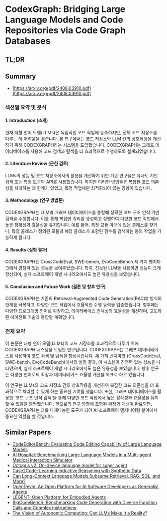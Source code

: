 # CodexGraph: Bridging Large Language Models and Code Repositories via Code Graph Databases
## TL;DR
## Summary
- [https://arxiv.org/pdf/2408.03910.pdf](https://arxiv.org/pdf/2408.03910.pdf)

### 섹션별 요약 및 분석

#### 1. Introduction (소개)
현재 대형 언어 모델(LLMs)은 독립적인 코드 작업에 능숙하지만, 전체 코드 저장소를 다루는 데 어려움을 겪습니다. 본 연구에서는 코드 저장소와 LLM 간의 상호작용을 개선하기 위해 CODEXGRAPH라는 시스템을 도입했습니다. CODEXGRAPH는 그래프 데이터베이스를 사용해 코드 검색과 탐색을 더 효과적으로 수행하도록 설계되었습니다.

#### 2. Literature Review (문헌 검토)
LLMs의 성능 및 코드 저장소에서의 활용을 개선하기 위한 기존 연구들은 유사도 기반 검색 또는 특정 도구와 API를 사용했습니다. 하지만 이러한 방법들은 복잡한 코드 의존성을 처리하는 데 한계가 있었고, 특정 작업에만 최적화되어 있는 경향이 있습니다.

#### 3. Methodology (연구 방법론)
CODEXGRAPH는 LLM과 그래프 데이터베이스를 통합해 정확한 코드 구조 인식 기반 검색을 수행합니다. 이를 통해 복잡한 쿼리를 생성하고 실행하여 다양한 코드 작업에서 높은 정확성과 효율성을 유지합니다. 예를 들어, 특정 모듈 아래에 있는 클래스를 찾거나, 특정 클래스가 정의된 모듈과 해당 클래스가 포함된 함수를 검색하는 등의 작업을 가능하게 합니다.

#### 4. Results (실험 결과)
CODEXGRAPH는 CrossCodeEval, SWE-bench, EvoCodeBench 세 가지 벤치마크에서 경쟁력 있는 성능을 보여주었습니다. 특히, 진보된 LLM을 사용하면 성능이 크게 향상되며, 실제 소프트웨어 개발 시나리오에서도 높은 유용성을 보였습니다.

#### 5. Conclusion and Future Work (결론 및 향후 연구)
CODEXGRAPH는 기존의 Retrieval-Augmented Code Generation(RACG) 방식의 한계를 극복하고, 다양한 코드 작업에서 효율적인 수행 능력을 입증했습니다. 향후에는 다양한 프로그래밍 언어로 확장하고, 데이터베이스 인덱싱의 효율성을 개선하며, 고도화된 에이전트 기술과 통합할 계획입니다.

### 전체 요약
이 논문은 대형 언어 모델(LLMs)이 코드 저장소를 효과적으로 다루기 위해 CODEXGRAPH 시스템을 도입한 연구입니다. CODEXGRAPH는 그래프 데이터베이스를 사용하여 코드 검색 및 탐색을 향상시킵니다. 세 가지 벤치마크 (CrossCodeEval, SWE-bench, EvoCodeBench)에서의 실험 결과, 이 시스템이 경쟁력 있는 성능을 나타냈으며, 실제 소프트웨어 개발 시나리오에서도 높은 유용성을 보였습니다. 향후 연구는 다양한 언어로의 확장과 데이터베이스 효율성 개선을 목표로 하고 있습니다.

이 연구는 LLMs와 코드 저장소 간의 상호작용을 개선하여 복잡한 코드 의존성을 더 효과적으로 처리할 수 있게 하는 중요한 기여를 했습니다. 또한, 그래프 데이터베이스를 활용한 '코드 구조 인식 검색'을 통해 다양한 코드 작업에서 높은 정확성과 효율성을 유지할 수 있음을 증명했습니다. 앞으로의 연구 방향에 포함된 확장과 개선이 완료되면, CODEXGRAPH는 더욱 다재다능한 도구가 되어 AI 소프트웨어 엔지니어링 분야에서 중요한 역할을 할 것입니다.

## Similar Papers
- [CodeEditorBench: Evaluating Code Editing Capability of Large Language Models](2404.03543.md)
- [AI Hospital: Benchmarking Large Language Models in a Multi-agent Medical Interaction Simulator](2402.09742.md)
- [Octopus v2: On-device language model for super agent](2404.01744.md)
- [Case2Code: Learning Inductive Reasoning with Synthetic Data](2407.12504.md)
- [Can Long-Context Language Models Subsume Retrieval, RAG, SQL, and More?](2406.13121.md)
- [OpenDevin: An Open Platform for AI Software Developers as Generalist Agents](2407.16741.md)
- [LEGENT: Open Platform for Embodied Agents](2404.18243.md)
- [BigCodeBench: Benchmarking Code Generation with Diverse Function Calls and Complex Instructions](2406.15877.md)
- [The Vision of Autonomic Computing: Can LLMs Make It a Reality?](2407.14402.md)
